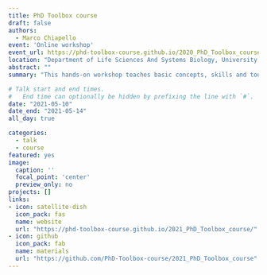 ```yaml
---
title: PhD Toolbox course
draft: false
authors: 
  - Marco Chiapello
event: 'Online workshop'
event_url: https://phd-toolbox-course.github.io/2020_PhD_Toolbox_course/
location: "Department of Life Sciences And Systems Biology, University of Turin"
abstract: ""
summary: "This hands-on workshop teaches basic concepts, skills and tools for working more effectively with data"

# Talk start and end times.
#   End time can optionally be hidden by prefixing the line with `#`.
date: "2021-05-10"
date_end: "2021-05-14"
all_day: true

categories:
  - talk
  - course
featured: yes
image:
  caption: ''
  focal_point: 'center'
  preview_only: no
projects: []
links:
- icon: satellite-dish
  icon_pack: fas
  name: website
  url: "https://phd-toolbox-course.github.io/2021_PhD_Toolbox_course/"
- icon: github
  icon_pack: fab
  name: materials
  url: "https://github.com/PhD-Toolbox-course/2021_PhD_Toolbox_course"
---
```


